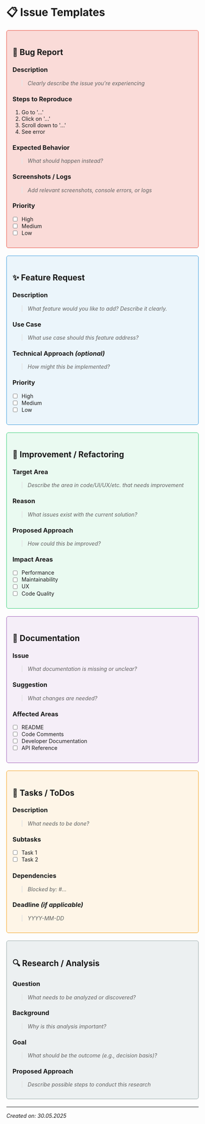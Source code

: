 # 📋 Issue Templates

<div style="border: 1px solid #e74c3c; border-radius: 5px; padding: 15px; margin-bottom: 20px; background-color: #fadbd8;">

## 🐛 Bug Report

### Description
> *Clearly describe the issue you're experiencing*

### Steps to Reproduce
1. Go to '...'
2. Click on '...'
3. Scroll down to '...'
4. See error

### Expected Behavior
> *What should happen instead?*

### Screenshots / Logs
> *Add relevant screenshots, console errors, or logs*

### Priority
- [ ] High
- [ ] Medium
- [ ] Low

</div>

<div style="border: 1px solid #3498db; border-radius: 5px; padding: 15px; margin-bottom: 20px; background-color: #ebf5fb;">

## ✨ Feature Request

### Description
> *What feature would you like to add? Describe it clearly.*

### Use Case
> *What use case should this feature address?*

### Technical Approach *(optional)*
> *How might this be implemented?*

### Priority
- [ ] High
- [ ] Medium
- [ ] Low

</div>

<div style="border: 1px solid #2ecc71; border-radius: 5px; padding: 15px; margin-bottom: 20px; background-color: #eafaf1;">

## 🧪 Improvement / Refactoring

### Target Area
> *Describe the area in code/UI/UX/etc. that needs improvement*

### Reason
> *What issues exist with the current solution?*

### Proposed Approach
> *How could this be improved?*

### Impact Areas
- [ ] Performance
- [ ] Maintainability
- [ ] UX
- [ ] Code Quality

</div>

<div style="border: 1px solid #9b59b6; border-radius: 5px; padding: 15px; margin-bottom: 20px; background-color: #f5eef8;">

## 📔 Documentation

### Issue
> *What documentation is missing or unclear?*

### Suggestion
> *What changes are needed?*

### Affected Areas
- [ ] README
- [ ] Code Comments
- [ ] Developer Documentation
- [ ] API Reference

</div>

<div style="border: 1px solid #f39c12; border-radius: 5px; padding: 15px; margin-bottom: 20px; background-color: #fef5e7;">

## 🧰 Tasks / ToDos

### Description
> *What needs to be done?*

### Subtasks
- [ ] Task 1
- [ ] Task 2

### Dependencies
> *Blocked by: #...*

### Deadline *(if applicable)*
> *YYYY-MM-DD*

</div>

<div style="border: 1px solid #95a5a6; border-radius: 5px; padding: 15px; margin-bottom: 20px; background-color: #ecf0f1;">

## 🔍 Research / Analysis

### Question
> *What needs to be analyzed or discovered?*

### Background
> *Why is this analysis important?*

### Goal
> *What should be the outcome (e.g., decision basis)?*

### Proposed Approach
> *Describe possible steps to conduct this research*

</div>

---

*Created on: 30.05.2025*